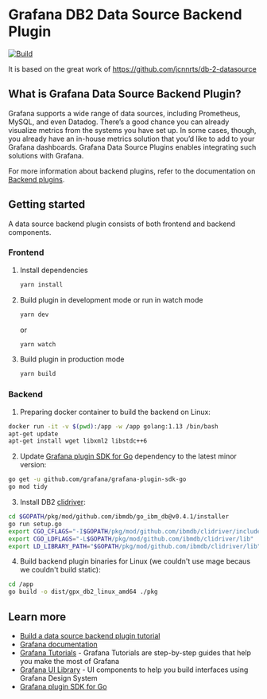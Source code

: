# Grafana DB2 Data Source Backend Plugin

[![Build](https://github.com/johnjcool/db2-datasource/workflows/CI/badge.svg)](https://github.com/johnjcool/db2-datasource/actions?query=workflow%3A%22CI%22)

It is based on the great work of https://github.com/jcnnrts/db-2-datasource

## What is Grafana Data Source Backend Plugin?

Grafana supports a wide range of data sources, including Prometheus, MySQL, and even Datadog. There’s a good chance you can already visualize metrics from the systems you have set up. In some cases, though, you already have an in-house metrics solution that you’d like to add to your Grafana dashboards. Grafana Data Source Plugins enables integrating such solutions with Grafana.

For more information about backend plugins, refer to the documentation on [Backend plugins](https://grafana.com/docs/grafana/latest/developers/plugins/backend/).

## Getting started

A data source backend plugin consists of both frontend and backend components.

### Frontend

1. Install dependencies

   ```bash
   yarn install
   ```

2. Build plugin in development mode or run in watch mode

   ```bash
   yarn dev
   ```

   or

   ```bash
   yarn watch
   ```

3. Build plugin in production mode

   ```bash
   yarn build
   ```

### Backend

1. Preparing docker container to build the backend on Linux:

  ```bash
  docker run -it -v $(pwd):/app -w /app golang:1.13 /bin/bash
  apt-get update
  apt-get install wget libxml2 libstdc++6
  ```

2. Update [Grafana plugin SDK for Go](https://grafana.com/docs/grafana/latest/developers/plugins/backend/grafana-plugin-sdk-for-go/) dependency to the latest minor version:

  ```bash  
  go get -u github.com/grafana/grafana-plugin-sdk-go
  go mod tidy
  ```

3. Install DB2 [clidriver](https://github.com/ibmdb/go_ibm_db#how-to-install-in-linuxmac):

  ```bash
  cd $GOPATH/pkg/mod/github.com/ibmdb/go_ibm_db@v0.4.1/installer
  go run setup.go
  export CGO_CFLAGS="-I$GOPATH/pkg/mod/github.com/ibmdb/clidriver/include"
  export CGO_LDFLAGS="-L$GOPATH/pkg/mod/github.com/ibmdb/clidriver/lib"
  export LD_LIBRARY_PATH="$GOPATH/pkg/mod/github.com/ibmdb/clidriver/lib"
  ```

4. Build backend plugin binaries for Linux (we couldn't use mage becaus we couldn't build static):

  ```bash
  cd /app
  go build -o dist/gpx_db2_linux_amd64 ./pkg
  ```

## Learn more

- [Build a data source backend plugin tutorial](https://grafana.com/tutorials/build-a-data-source-backend-plugin)
- [Grafana documentation](https://grafana.com/docs/)
- [Grafana Tutorials](https://grafana.com/tutorials/) - Grafana Tutorials are step-by-step guides that help you make the most of Grafana
- [Grafana UI Library](https://developers.grafana.com/ui) - UI components to help you build interfaces using Grafana Design System
- [Grafana plugin SDK for Go](https://grafana.com/docs/grafana/latest/developers/plugins/backend/grafana-plugin-sdk-for-go/)
